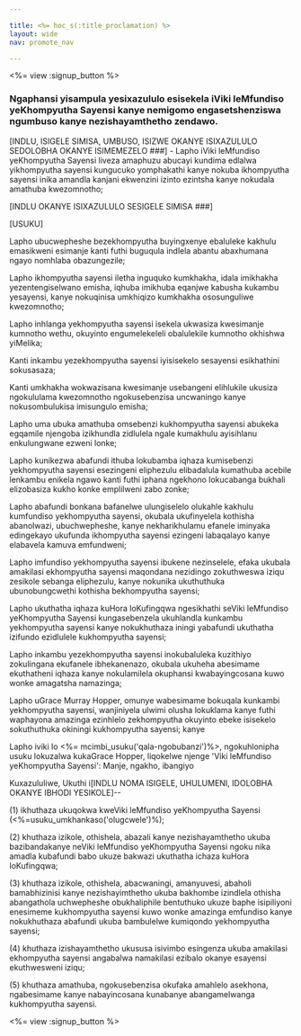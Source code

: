 ```yaml
---

title: <%= hoc_s(:title_proclamation) %>
layout: wide
nav: promote_nav

---
```


<%= view :signup_button %>

### Ngaphansi yisampula yesixazululo esisekela iViki leMfundiso yeKhompyutha Sayensi kanye nemigomo engasetshenziswa ngumbuso kanye nezishayamthetho zendawo.

  
[INDLU, ISIGELE SIMISA, UMBUSO, ISIZWE OKANYE ISIXAZULULO SEDOLOBHA OKANYE ISIMEMEZELO ###] - Lapho iViki leMfundiso yeKhompyutha Sayensi liveza amaphuzu abucayi kundima edlalwa yikhompyutha sayensi kungucuko yomphakathi kanye nokuba ikhompyutha sayensi inika amandla kanjani ekwenzini izinto ezintsha kanye nokudala amathuba kwezomnotho;

[INDLU OKANYE ISIXAZULULO SESIGELE SIMISA ###]

[USUKU]

Lapho ubucwepheshe bezekhompyutha buyingxenye ebaluleke kakhulu emasikweni esimanje kanti futhi buguqula indlela abantu abaxhumana ngayo nomhlaba obazungezile;

Lapho ikhompyutha sayensi iletha inguquko kumkhakha, idala imikhakha yezentengiselwano emisha, iqhuba imikhuba eqanjwe kabusha kukambu yesayensi, kanye nokuqinisa umkhiqizo kumkhakha ososunguliwe kwezomnotho;

Lapho inhlanga yekhompyutha sayensi isekela ukwasiza kwesimanje kumnotho wethu, okuyinto engumelekeleli obalulekile kumnotho okhishwa yiMelika;

Kanti inkambu yezekhompyutha sayensi iyisisekelo sesayensi esikhathini sokusasaza;

Kanti umkhakha wokwazisana kwesimanje usebangeni elihlukile ukusiza ngokululama kwezomnotho ngokusebenzisa uncwaningo kanye nokusombulukisa imisungulo emisha;

Lapho uma ubuka amathuba omsebenzi kukhompyutha sayensi abukeka egqamile njengoba izikhundla zidlulela ngale kumakhulu ayisihlanu enkulungwane ezweni lonke;

Lapho kunikezwa abafundi ithuba lokubamba iqhaza kumisebenzi yekhompyutha sayensi esezingeni eliphezulu elibadalula kumathuba acebile lenkambu enikela ngawo kanti futhi iphana ngekhono lokucabanga bukhali elizobasiza kukho konke emplilweni zabo zonke;

Lapho abafundi bonkana bafanelwe ulungiselelo olukahle kakhulu kumfundiso yekhompyutha sayensi, okubala ukufinyelela kothisha abanolwazi, ubuchwepheshe, kanye nekharikhulamu efanele iminyaka edingekayo ukufunda ikhompyutha sayensi ezingeni labaqalayo kanye elabavela kamuva emfundweni;

Lapho imfundiso yekhompyutha sayensi ibukene nezinselele, efaka ukubala amakilasi ekhompyutha sayensi maqondana nezidingo zokuthweswa iziqu zesikole sebanga eliphezulu, kanye nokunika ukuthuthuka ubunobungcwethi kothisha bekhompyutha sayensi;

Lapho ukuthatha iqhaza kuHora loKufingqwa ngesikhathi seViki leMfundiso yeKhompyutha Sayensi kungasebenzela ukuhlandla kunkambu yekhompyutha sayensi kanye nokukhuthaza iningi yabafundi ukuthatha izifundo ezidlulele kukhompyutha sayensi;

Lapho inkambu yezekhompyutha sayensi inokubaluleka kuzithiyo zokulingana ekufanele ibhekanenazo, okubala ukuheha abesimame ekuthatheni iqhaza kanye nokulamilela okuphansi kwabayingcosana kuwo wonke amagatsha namazinga;

Lapho uGrace Murray Hopper, omunye wabesimame bokuqala kunkambi yekhompyutha sayensi, wanjiniyela ulwimi olusha lokuklama kanye futhi waphayona amazinga ezinhlelo zekhompyutha okuyinto ebeke isisekelo sokuthuthuka okiningi kukhompyutha sayensi; kanye

Lapho iviki lo <%= mcimbi_usuku('qala-ngobubanzi')%>, ngokuhlonipha usuku lokuzalwa kukaGrace Hopper, liqokelwe njenge 'Viki leMfundiso yeKhompyutha Sayensi': Manje, ngakho, ibangiyo

Kuxazululiwe, Ukuthi i[INDLU NOMA ISIGELE, UHULUMENI, IDOLOBHA OKANYE IBHODI YESIKOLE]--

(1) ikhuthaza ukuqokwa kweViki leMfundiso yeKhompyutha Sayensi (<%=usuku_umkhankaso('olugcwele')%);

(2) khuthaza izikole, othishela, abazali kanye nezishayamthetho ukuba bazibandakanye neViki leMfundiso yeKhompyutha Sayensi ngoku nika amadla kubafundi babo ukuze bakwazi ukuthatha ichaza kuHora loKufingqwa;

(3) khuthaza izikole, othishela, abacwaningi, amanyuvesi, abaholi bamabhizinisi kanye nezishayimthetho ukuba bakhombe izindlela othisha abangathola uchwepheshe obukhaliphile bentuthuko ukuze baphe isipiliyoni enesimeme kukhompyutha sayensi kuwo wonke amazinga emfundiso kanye nokukhuthaza abafundi ukuba bambulelwe kumiqondo yekhompyutha sayensi;

(4) khuthaza izishayamthetho ukususa isivimbo esingenza ukuba amakilasi ekhompyutha sayensi angabalwa namakilasi ezibalo okanye esayensi ekuthwesweni iziqu;

(5) khuthaza amathuba, ngokusebenzisa okufaka amahlelo asekhona, ngabesimame kanye nabayincosana kunabanye abangamelwanga kukhompyutha sayensi.

<%= view :signup_button %>